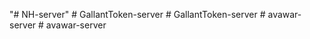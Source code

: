 "# NH-server" 
#   G a l l a n t T o k e n - s e r v e r  
 #   G a l l a n t T o k e n - s e r v e r  
 #   a v a w a r - s e r v e r  
 #   a v a w a r - s e r v e r  
 